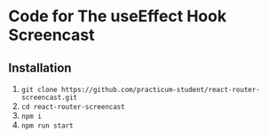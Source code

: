 # Code for The useEffect Hook Screencast

## Installation
1. `git clone https://github.com/practicum-student/react-router-screencast.git`
2. `cd react-router-screencast`
3. `npm i`
4. `npm run start`
